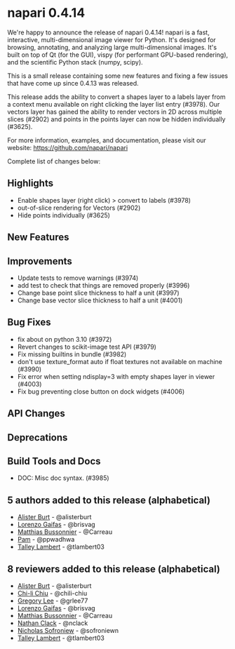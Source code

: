# napari 0.4.14

We're happy to announce the release of napari 0.4.14!
napari is a fast, interactive, multi-dimensional image viewer for Python.
It's designed for browsing, annotating, and analyzing large multi-dimensional
images. It's built on top of Qt (for the GUI), vispy (for performant GPU-based
rendering), and the scientific Python stack (numpy, scipy).

This is a small release containing some new features and fixing a few issues that have come up since 0.4.13 was released.

This release adds the ability to convert a shapes layer to a labels layer from a context menu available on right clicking the layer list entry (#3978). Our vectors layer has gained the 
ability to render vectors in 2D across multiple slices (#2902) and points in the points
layer can now be hidden individually (#3625).

For more information, examples, and documentation, please visit our website:
https://github.com/napari/napari

Complete list of changes below:

## Highlights
- Enable shapes layer (right click) > convert to labels (#3978)
- out-of-slice rendering for Vectors (#2902)
- Hide points individually (#3625)

## New Features

## Improvements
- Update tests to remove warnings (#3974)
- add test to check that things are removed properly (#3996)
- Change base point slice thickness to half a unit (#3997)
- Change base vector slice thickness to half a unit (#4001)

## Bug Fixes
- fix about on python 3.10 (#3972)
- Revert changes to scikit-image test API (#3979)
- Fix missing builtins in bundle (#3982)
- don't use texture_format auto if float textures not available on machine (#3990)
- Fix error when setting ndisplay=3 with empty shapes layer in viewer (#4003)
- Fix bug preventing close button on dock widgets (#4006)

## API Changes

## Deprecations


## Build Tools and Docs
- DOC: Misc doc syntax. (#3985)


## 5 authors added to this release (alphabetical)
- [Alister Burt](https://github.com/napari/napari/commits?author=alisterburt) - @alisterburt
- [Lorenzo Gaifas](https://github.com/napari/napari/commits?author=brisvag) - @brisvag
- [Matthias Bussonnier](https://github.com/napari/napari/commits?author=Carreau) - @Carreau
- [Pam](https://github.com/napari/napari/commits?author=ppwadhwa) - @ppwadhwa
- [Talley Lambert](https://github.com/napari/napari/commits?author=tlambert03) - @tlambert03


## 8 reviewers added to this release (alphabetical)
- [Alister Burt](https://github.com/napari/napari/commits?author=alisterburt) - @alisterburt
- [Chi-li Chiu](https://github.com/napari/napari/commits?author=chili-chiu) - @chili-chiu
- [Gregory Lee](https://github.com/napari/napari/commits?author=grlee77) - @grlee77
- [Lorenzo Gaifas](https://github.com/napari/napari/commits?author=brisvag) - @brisvag
- [Matthias Bussonnier](https://github.com/napari/napari/commits?author=Carreau) - @Carreau
- [Nathan Clack](https://github.com/napari/napari/commits?author=nclack) - @nclack
- [Nicholas Sofroniew](https://github.com/napari/napari/commits?author=sofroniewn) - @sofroniewn
- [Talley Lambert](https://github.com/napari/napari/commits?author=tlambert03) - @tlambert03
  

